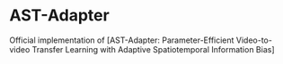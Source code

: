 # AST-Adapter
Official implementation of [AST-Adapter: Parameter-Efficient Video-to-video Transfer Learning with Adaptive Spatiotemporal Information Bias]
